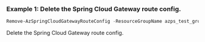 ### Example 1: Delete the Spring Cloud Gateway route config.
```powershell
Remove-AzSpringCloudGatewayRouteConfig -ResourceGroupName azps_test_group_spring -ServiceName azps-spring-01 -GatewayName default -RouteConfigName azps-routeconfig
```

Delete the Spring Cloud Gateway route config.